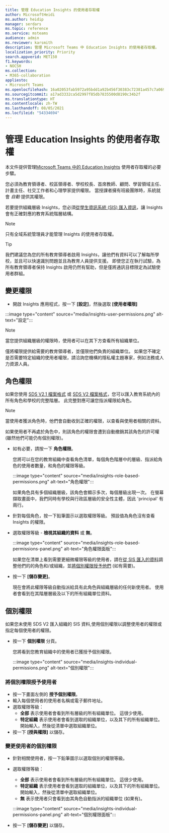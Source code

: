 ```yaml
---
title: 管理 Education Insights 的使用者存取權
author: MicrosoftHeidi
ms.author: heidip
manager: serdars
ms.topic: reference
ms.service: msteams
audience: admin
ms.reviewer: karsmith
description: 管理 Microsoft Teams 中 Education Insights 的使用者存取權。
localization_priority: Priority
search.appverid: MET150
f1.keywords:
- NOCSH
ms.collection:
- M365-collaboration
appliesto:
- Microsoft Teams
ms.openlocfilehash: 16a02053fab5972a95bdd1a92b456f30383c72381a457c7a069b649537e96ab2
ms.sourcegitcommit: a17ad3332ca5d2997f85db7835500d8190c34b2f
ms.translationtype: HT
ms.contentlocale: zh-TW
ms.lasthandoff: 08/05/2021
ms.locfileid: "54334694"
---
```

# <a name="manage-user-access-to-education-insights"></a>管理 Education Insights 的使用者存取權

本文件提供管理[Microsoft Teams 中的 Education Insights](class-insights.md) 使用者存取權的必要步驟。

您必須為教育領導者、校區領導者、學校校長、首席教師、顧問、學習領域主任、計畫主任、社交工作者和心理學家提供權限。 當授課者擁有班級團隊時，系統就會 *自動* 提供其權限。

若要提供組織層級 Insights，您必須[從學生資訊系統 (SIS) 匯入資訊](education-insights-sis-data-sync.md)，讓 Insights 會有正確對應的教育系統階層結構。

> [!NOTE]
> 只有全域系統管理員才能管理 Insights 的使用者存取權。

> [!TIP]
> 我們建議您為您的所有教育領導者啟用 Insights，讓他們有資料可以了解每所學校，並且可以快速識別問題並且為教育人員提供支援。 即使您正在執行試驗，為所有教育領導者保持 Insights 啟用仍然有幫助，但是僅將通訊目標限定為試驗使用者群組。

## <a name="manange-permissions"></a>變更權限

* 開啟 Insights 應用程式，按一下 **[設定]**，然後選取 **[使用者權限]**

:::image type="content" source="media/insights-user-permissions.png" alt-text="設定":::

> [!NOTE]
> 當您提供組織層級的權限時，使用者可以在其下方查看所有組織單位。
> 
> 僅將權限提供給需要的教育領導者，並僅限他們負責的組織單位。 如果您不確定是否需要特定組織的使用者權限，請洽詢您機構的隱私權主題專家，例如法務或人力資源人員。

## <a name="role-based-permissions"></a>角色權限

如果您使用 [SDS V2.1 檔案格式](/schooldatasync/sds-v2.1-csv-file-format) 或 [SDS V2 檔案格式](/schooldatasync/sds-v2-csv-file-format)，您可以匯入教育系統內的所有角色和學校的完整階層。 此完整對應可讓您指派權限給角色。 

> [!NOTE]
> 當使用者獲派角色時，他們會自動收到正確的權限，以查看與使用者相關的資料。
>
> 如果使用者不再處於角色中，則該角色的權限會遭到自動撤銷其該角色的許可權 (雖然他們可能仍有個別權限)。


* 如有必要，請按一下 **角色權限**。

  您將可以在您的教育組織中查看角色清單，每個角色階層中的層級、指派給角色的使用者數量，和角色的權限等級。 
  
  :::image type="content" source="media/insights-role-based-permissions.png" alt-text="角色權限":::
  
  如果角色具有多個組織層級，該角色會顯示多次，每個層級出現一次。 在螢幕擷取畫面中，我們同時有學校與行政區層級的安全性主體，因此 'principal' 有兩行。
  
* 針對每個角色，按一下鉛筆圖示以選取權限等級。 預設值為角色沒有查看 Insights 的權限。
* 選取權限等級 - **檢視其組織的資料** 或 **無**。

  :::image type="content" source="media/insights-role-based-permissions-panel.png" alt-text="角色權限面板":::
  
  如果您在清單上看到需要更細微權限等級的使用者，請在[從 SIS 匯入的資料](education-insights-sis-data-sync.md)調整他們的的角色和/或組織，並[將個別權限授予他們](#grant-individual-permission-to-a-user) (如有需要)。

* 按一下 **[儲存變更]**。

  現在會將此權限等級自動指派給具有此角色與組織層級的任何新使用者。 使用者會看到在其階層層級及以下的所有組織單位資料。  


## <a name="individual-permissions"></a>個別權限

如果您未使用 SDS V2 匯入組織的 SIS 資料,使用個別權限以調整使用者的權限或指定每個使用者的權限。

* 按一下 **個別權限** 分頁。
  
  您將看到您教育組織中的使用者已獲授予個別權限。 
  
  :::image type="content" source="media/insights-individual-permissions.png" alt-text="個別權限":::
  
### <a name="grant-individual-permission-to-a-user"></a>將個別權限授予使用者
* 按一下畫面左側的 **授予個別權限**。
* 輸入每個使用者的使用者名稱或電子郵件地址。
* 選取權限等級：
  * **全部** 表示使用者會看到所有層級的所有組織單位。 這很少使用。
  * **特定組織** 表示使用者會看到選取的組織單位，以及其下的所有組織單位。 開始輸入，然後從清單中選取組織單位。
* 按一下 **[授與權限]** 以儲存。

### <a name="change-the-individual-permission-of-a-user"></a>變更使用者的個別權限
* 針對相關使用者，按一下鉛筆圖示以選取個別的權限等級。
* 選取權限等級：
  * **全部** 表示使用者會看到所有層級的所有組織單位。 這很少使用。
  * **特定組織** 表示使用者會看到選取的組織單位，以及其下的所有組織單位。 開始輸入，然後從清單中選取組織單位。
  * **無** 表示使用者只會看到由其角色自動指派的組織單位 (如果有)。
  
  :::image type="content" source="media/insights-individual-permissions-panel.png" alt-text="個別權限面板":::

* 按一下 **[儲存變更]** 以儲存。

